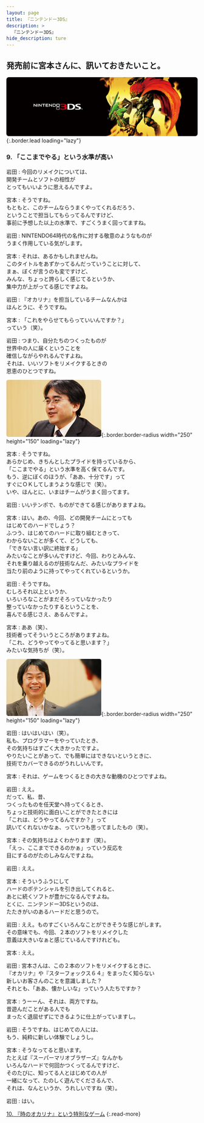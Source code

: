 ```yaml
---
layout: page
title: 『ニンテンドー3DS』
description: >
  『ニンテンドー3DS』
hide_description: ture
---
```


## 発売前に宮本さんに、訊いておきたいこと。

![](/others/interviews/jp/3ds/hardware/vol5/img/mainvisual9.jpg){:.border.lead loading="lazy"}

### 9. 「ここまでやる」という水準が高い

岩田
: 今回のリメイクについては、<br>開発チームとソフトの相性が<br>とってもいいように思えるんですよ。

宮本
: そうですね。<br>もともと、このチームならうまくやってくれるだろう、<br>ということで担当してもらってるんですけど、<br>事前に予想した以上の水準で、すごくうまく回ってますね。

岩田
: NINTENDO64時代の名作に対する敬意のようなものが<br>うまく作用している気がします。

宮本
: それは、あるかもしれませんね。<br>このタイトルをあずかってるんだっていうことに対して、<br>まぁ、ぼくが言うのも変ですけど、<br>みんな、ちょっと誇らしく感じてるというか、<br>集中力が上がってる感じですよね。

岩田
: 『オカリナ』を担当しているチームなんかは<br>ほんとうに、そうですね。

宮本
: 「これをやらせてもらっていいんですか？」<br>っていう（笑）。

岩田
: つまり、自分たちのつくったものが<br>世界中の人に届くということを<br>確信しながらやれるんですよね。<br>それは、いいソフトをリメイクするときの<br>恩恵のひとつですね。

![](/others/interviews/jp/3ds/hardware/vol5/img/photo19.jpg){:.border.border-radius width="250" height="150"  loading="lazy"}

宮本
: そうですね。<br>あらかじめ、きちんとしたプライドを持っているから、<br>「ここまでやる」という水準を高く保てるんです。<br>もう、逆にぼくのほうが、「ああ、十分です」って<br>すぐにＯＫしてしまうような感じで（笑）。<br>いや、ほんとに、いまはチームがうまく回ってます。

岩田
: いいテンポで、ものができてる感じがありますよね。

宮本
: はい。あの、今回、どの開発チームにとっても<br>はじめてのハードでしょう？<br>ふつう、はじめてのハードに取り組むときって、<br>わからないことが多くて、どうしても、<br>「できない言い訳に終始する」<br>みたいなことが多いんですけど、今回、わりとみんな、<br>それを乗り越えるのが技術なんだ、みたいなプライドを<br>当たり前のように持ってやってくれているというか。

岩田
: そうですね。<br>むしろそれ以上というか、<br>いろいろなことがまだそろっていなかったり<br>整っていなかったりするということを、<br>喜んでる感じさえ、あるんですよ。

宮本
: ああ（笑）、<br>技術者ってそういうところがありますよね。<br>「これ、どうやってやってると思います？」<br>みたいな気持ちが（笑）。

![](/others/interviews/jp/3ds/hardware/vol5/img/photo20.jpg){:.border.border-radius width="250" height="150"  loading="lazy"}

岩田
: はいはいはい（笑）。<br>私も、プログラマーをやっていたとき、<br>その気持ちはすごく大きかったですよ。<br>やりたいことがあって、でも簡単にはできないというときに、<br>技術でカバーできるのがうれしいんです。

宮本
: それは、ゲームをつくるときの大きな動機のひとつですよね。

岩田
: ええ。<br>だって、私、昔、<br>つくったものを任天堂へ持ってくるとき、<br>ちょっと技術的に面白いことができたときには<br>「これは、どうやってるんですか？」って<br>訊いてくれないかなぁ、っていつも思ってましたもの（笑）。

宮本
: その気持ちはよくわかります（笑）。<br>「えっ、ここまでできるのかぁ」っていう反応を<br>目にするのがたのしみなんですよね。

岩田
: ええ。

宮本
: そういうふうにして<br>ハードのポテンシャルを引き出してくれると、<br>あとに続くソフトが豊かになるんですよね。<br>とくに、ニンテンドー3DSというのは、<br>たたきがいのあるハードだと思うので。

岩田
: ええ。ものすごくいろんなことができそうな感じがします。<br>その意味でも、今回、２本のソフトをリメイクした<br>意義は大きいなぁと感じているんですけれども。

宮本
: ええ。

岩田
: 宮本さんは、この２本のソフトをリメイクするときに、<br>『オカリナ』や『スターフォックス６４』をまったく知らない<br>新しいお客さんのことを意識しました？<br>それとも、「ああ、懐かしいな」っていう人たちですか？

宮本
: うーーん、それは、両方ですね。<br>昔遊んだことがある人でも<br>まったく退屈せずにできるように仕上がっていますし。

岩田
: そうですね、はじめての人には、<br>もう、純粋に新しい体験でしょうし。

宮本
: そうなってると思います。<br>たとえば『スーパーマリオブラザーズ』なんかも<br>いろんなハードで何回かつくってるんですけど、<br>そのたびに、知ってる人とはじめての人が<br>一緒になって、たのしく遊んでくださるんで、<br>それは、なんというか、うれしいですね（笑）。

岩田
: はい。

[10. 『時のオカリナ』という特別なゲーム](10.md)
{:.read-more}

